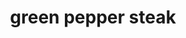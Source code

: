 ---
servings: 6 servings
notes: The recipe link is slightly different than what is written here. I altered the link recipe to match mama's
directions: |-
  * Slice beef across grain into thin strips, about 1/8-inch-thick
  * Season with paprika, salt and pepper
  * Heat oil in large skillet or wok
  * Add beef and stir-fry over high heat until browned
  * Check beef for tenderness
  * Let simmer while cutting vegetables
  * Add vegetables and beef broth
  * Reduce heat to low heat and simmer, covered, for 30-40 minutes until tender
  * Mix cornstarch with soy sauce
  * Add to pan, stir and cook until thickened
  * Add tomatoes and heat through
  * Serve over rice and chow mien noodles
ingredients: |-
  * 1 lb beef chuck, fat trimmed or 1 lb beef, round fat trimmed
  * paprika
  * salt
  * pepper
  * 1 garlic clove
  * 1⁄4 cup vegetable oil or 1⁄4 cup canola oil
  * 1 cup thinly sliced green onion
  * 1 cup green or red bell peppers cut into 1-inch squares (or use a combination of both)
  * 1 cup beef broth
  * 1 tablespoon cornstarch
  * 1/4 cup soy sauce
  * 2 tomatoes, cut into wedges
  * rice
  * chow mien noodles
rating: 5
ease: easy
category: main course
href: 'https://www.geniuskitchen.com/recipe/green-pepper-steak-438141'
totalTime:
cookTime:
prepTime:
title: green pepper steak
path: /green-pepper-steak
---